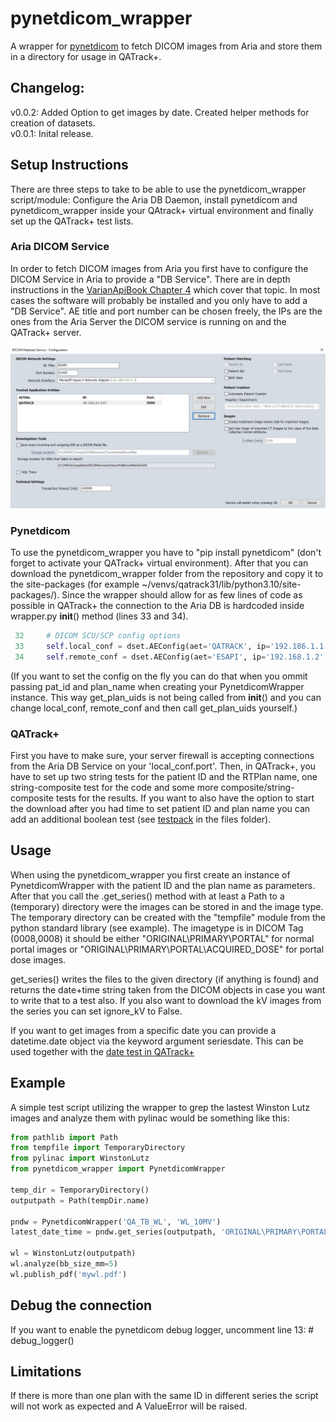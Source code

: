 # pynetdicom_wrapper
A wrapper for [pynetdicom](https://pydicom.github.io/pynetdicom/stable/) to 
fetch DICOM images from Aria and store them in a directory for usage in QATrack+.

## Changelog:
v0.0.2: Added Option to get images by date. Created helper methods for creation of datasets.  
v0.0.1: Inital release.  

## Setup Instructions
There are three steps to take to be able to use the pynetdicom_wrapper script/module: 
Configure the Aria DB Daemon, install pynetdicom and pynetdicom_wrapper inside your 
QAtrack+ virtual environment and finally set up the QATrack+ test lists.

### Aria DICOM Service
In order to fetch DICOM images from Aria you first have to configure the 
DICOM Service in Aria to provide a "DB Service". There are in depth 
instructions in the [VarianApiBook Chapter 4](https://varianapis.github.io/VarianApiBook.pdf) 
which cover that topic. In most cases the software will probably be installed 
and you only have to add a "DB Service". AE title and port number can be 
chosen freely, the IPs are the ones from the Aria Server the DICOM service 
is running on and the QATrack+ server.

![Screenshot DB Service](./files/DBService01.png)

### Pynetdicom
To use the pynetdicom_wrapper you have to "pip install pynetdicom" 
(don't forget to activate your QATrack+ virtual environment). After that 
you can download the pynetdicom_wrapper folder from the repository and copy 
it to the site-packages (for example ~/venvs/qatrack31/lib/python3.10/site-packages/). 
Since the wrapper should allow for as few lines of code as possible in 
QATrack+ the connection to the Aria DB is hardcoded inside wrapper.py 
__init__() method (lines 33 and 34).
```Python
 32     # DICOM SCU/SCP config options
 33     self.local_conf = dset.AEConfig(aet='QATRACK', ip='192.186.1.1', port=9999)
 34     self.remote_conf = dset.AEConfig(aet='ESAPI', ip='192.168.1.2', port=51402)
```
(If you want to set the config on the fly you can do that when you ommit passing 
pat_id and plan_name when creating your PynetdicomWrapper instance. This way get_plan_uids
is not being called from __init__() and you can change local_conf, remote_conf and then call
get_plan_uids yourself.)

### QATrack+
First you have to make sure, your server firewall is accepting connections from the 
Aria DB Service on your 'local_conf.port'. Then, in QATrack+, you have to set up two 
string tests for the patient ID and the RTPlan name, one string-composite test 
for the code and some more composite/string-composite tests for the results. If 
you want to also have the option to start the download after you had time to 
set patient ID and plan name you can add an additional boolean test 
(see [testpack](./files/WL6X.tpk) in the files folder).

## Usage
When using the pynetdicom_wrapper you first create an instance of PynetdicomWrapper 
with the patient ID and the plan name as parameters. After that you call the 
.get_series() method with at least a Path to a (temporary) directory 
were the images can be stored in and the image type. The temporary directory 
can be created with the "tempfile" module from the python standard library 
(see example). The imagetype is in DICOM Tag (0008,0008) it should be either 
"ORIGINAL\PRIMARY\PORTAL" for normal portal images or "ORIGINAL\PRIMARY\PORTAL\ACQUIRED_DOSE" 
for portal dose images.

get_series() writes the files to the given directory (if anything is found) 
and returns the date+time string taken from the DICOM objects in case you 
want to write that to a test also.
If you also want to download the kV images from the series you can set ignore_kV to False.

If you want to get images from a specific date you can provide a datetime.date 
object via the keyword argument seriesdate. This can be used together with the 
[date test in QATrack+](https://docs.qatrackplus.com/en/stable/admin/qa/tests.html?highlight=date#type)

## Example
A simple test script utilizing the wrapper to grep the lastest Winston Lutz 
images and analyze them with pylinac would be something like this:
```Python
from pathlib import Path
from tempfile import TemporaryDirectory
from pylinac import WinstonLutz
from pynetdicom_wrapper import PynetdicomWrapper

temp_dir = TemporaryDirectory()
outputpath = Path(tempDir.name)

pndw = PynetdicomWrapper('QA_TB_WL', 'WL_10MV')
latest_date_time = pndw.get_series(outputpath, 'ORIGINAL\PRIMARY\PORTAL')

wl = WinstonLutz(outputpath)
wl.analyze(bb_size_mm=5)
wl.publish_pdf('mywl.pdf')
```

## Debug the connection
If you want to enable the pynetdicom debug logger, uncomment line 13: # debug_logger()

## Limitations
If there is more than one plan with the same ID in different series the script 
will not work as expected and A ValueError will be raised.
